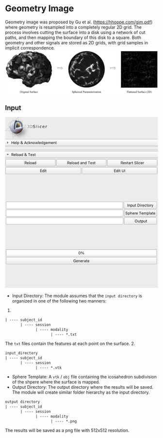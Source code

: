 # Geometry Image
Geometry image was proposed by Gu et al. (https://hhoppe.com/gim.pdf) where geometry is resampled into a completely regular 2D grid. The process involves cutting the surface into a
disk using a network of cut paths, and then mapping the boundary of this disk to a square. Both geometry and other signals are stored as 2D grids, with grid samples in
implicit correspondence.
![](geom_image_intro.png?raw=true)

## Input
![](geom_image.png?raw=true)
* Input Directory: The module assumes that the `input directory` is organized in one of the following two manners:
1.
```input_directory
| ---- subject_id
       | ---- session
              | ---- modality
                     | ---- *.txt
```
The `txt` files contain the features at each point on the surface.
2.
```
input_directory
| ---- subject_id
       | ---- session
              | ---- *.vtk
```
* Sphere Template: A `vtk` / `obj` file containing the icosahedron subdivision of the shpere
  where the surface is mapped.
* Output Directory: The output directory where the results will be saved. The module will create
  similar folder hierarchy as the input directory. 
```
output directory
| ---- subject_id
       | ---- session
              | ---- modality
                     | ---- *.png
```
  The results will be saved as a png file with 512x512 resolution.